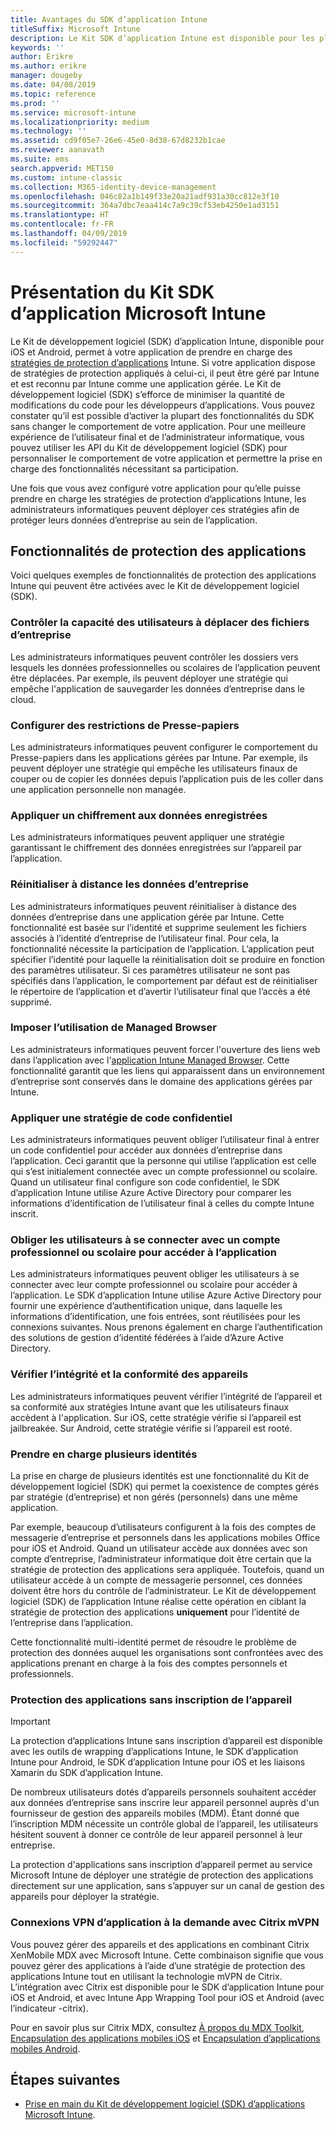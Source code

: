 ```yaml
---
title: Avantages du SDK d’application Intune
titleSuffix: Microsoft Intune
description: Le Kit SDK d’application Intune est disponible pour les plateformes iOS et Android. Il permet d’utiliser les fonctionnalités de gestion des applications mobiles avec Microsoft Intune.
keywords: ''
author: Erikre
ms.author: erikre
manager: dougeby
ms.date: 04/08/2019
ms.topic: reference
ms.prod: ''
ms.service: microsoft-intune
ms.localizationpriority: medium
ms.technology: ''
ms.assetid: cd9f05e7-26e6-45e0-8d38-67d8232b1cae
ms.reviewer: aanavath
ms.suite: ems
search.appverid: MET150
ms.custom: intune-classic
ms.collection: M365-identity-device-management
ms.openlocfilehash: 046c82a1b149f33e20a21adf931a30cc812e3f10
ms.sourcegitcommit: 364a7dbc7eaa414c7a9c39cf53eb4250e1ad3151
ms.translationtype: HT
ms.contentlocale: fr-FR
ms.lasthandoff: 04/09/2019
ms.locfileid: "59292447"
---
```

# <a name="microsoft-intune-app-sdk-overview"></a>Présentation du Kit SDK d’application Microsoft Intune
Le Kit de développement logiciel (SDK) d’application Intune, disponible pour iOS et Android, permet à votre application de prendre en charge des [stratégies de protection d’applications](app-protection-policy.md) Intune. Si votre application dispose de stratégies de protection appliqués à celui-ci, il peut être géré par Intune et est reconnu par Intune comme une application gérée. Le Kit de développement logiciel (SDK) s’efforce de minimiser la quantité de modifications du code pour les développeurs d’applications. Vous pouvez constater qu’il est possible d’activer la plupart des fonctionnalités du SDK sans changer le comportement de votre application. Pour une meilleure expérience de l’utilisateur final et de l’administrateur informatique, vous pouvez utiliser les API du Kit de développement logiciel (SDK) pour personnaliser le comportement de votre application et permettre la prise en charge des fonctionnalités nécessitant sa participation.

Une fois que vous avez configuré votre application pour qu’elle puisse prendre en charge les stratégies de protection d’applications Intune, les administrateurs informatiques peuvent déployer ces stratégies afin de protéger leurs données d’entreprise au sein de l’application.

## <a name="app-protection-features"></a>Fonctionnalités de protection des applications

Voici quelques exemples de fonctionnalités de protection des applications Intune qui peuvent être activées avec le Kit de développement logiciel (SDK).

### <a name="control-users-ability-to-move-corporate-files"></a>Contrôler la capacité des utilisateurs à déplacer des fichiers d’entreprise
Les administrateurs informatiques peuvent contrôler les dossiers vers lesquels les données professionnelles ou scolaires de l’application peuvent être déplacées. Par exemple, ils peuvent déployer une stratégie qui empêche l'application de sauvegarder les données d’entreprise dans le cloud.

### <a name="configure-clipboard-restrictions"></a>Configurer des restrictions de Presse-papiers
Les administrateurs informatiques peuvent configurer le comportement du Presse-papiers dans les applications gérées par Intune. Par exemple, ils peuvent déployer une stratégie qui empêche les utilisateurs finaux de couper ou de copier les données depuis l’application puis de les coller dans une application personnelle non managée.

### <a name="enforce-encryption-on-saved-data"></a>Appliquer un chiffrement aux données enregistrées
Les administrateurs informatiques peuvent appliquer une stratégie garantissant le chiffrement des données enregistrées sur l’appareil par l’application.

### <a name="remotely-wipe-corporate-data"></a>Réinitialiser à distance les données d’entreprise
Les administrateurs informatiques peuvent réinitialiser à distance des données d’entreprise dans une application gérée par Intune. Cette fonctionnalité est basée sur l’identité et supprime seulement les fichiers associés à l’identité d’entreprise de l’utilisateur final. Pour cela, la fonctionnalité nécessite la participation de l’application. L’application peut spécifier l’identité pour laquelle la réinitialisation doit se produire en fonction des paramètres utilisateur. Si ces paramètres utilisateur ne sont pas spécifiés dans l’application, le comportement par défaut est de réinitialiser le répertoire de l’application et d’avertir l’utilisateur final que l’accès a été supprimé.

### <a name="enforce-the-use-of-a-managed-browser"></a>Imposer l’utilisation de Managed Browser
Les administrateurs informatiques peuvent forcer l'ouverture des liens web dans l’application avec l'[application Intune Managed Browser](app-configuration-managed-browser.md). Cette fonctionnalité garantit que les liens qui apparaissent dans un environnement d’entreprise sont conservés dans le domaine des applications gérées par Intune.

### <a name="enforce-a-pin-policy"></a>Appliquer une stratégie de code confidentiel
Les administrateurs informatiques peuvent obliger l’utilisateur final à entrer un code confidentiel pour accéder aux données d’entreprise dans l’application. Ceci garantit que la personne qui utilise l’application est celle qui s’est initialement connectée avec un compte professionnel ou scolaire. Quand un utilisateur final configure son code confidentiel, le SDK d’application Intune utilise Azure Active Directory pour comparer les informations d’identification de l’utilisateur final à celles du compte Intune inscrit.

### <a name="require-users-to-sign-in-with-a-work-or-school-account-for-app-access"></a>Obliger les utilisateurs à se connecter avec un compte professionnel ou scolaire pour accéder à l’application
Les administrateurs informatiques peuvent obliger les utilisateurs à se connecter avec leur compte professionnel ou scolaire pour accéder à l’application. Le SDK d’application Intune utilise Azure Active Directory pour fournir une expérience d’authentification unique, dans laquelle les informations d’identification, une fois entrées, sont réutilisées pour les connexions suivantes. Nous prenons également en charge l’authentification des solutions de gestion d’identité fédérées à l’aide d’Azure Active Directory.

### <a name="check-device-health-and-compliance"></a>Vérifier l’intégrité et la conformité des appareils
Les administrateurs informatiques peuvent vérifier l’intégrité de l’appareil et sa conformité aux stratégies Intune avant que les utilisateurs finaux accèdent à l'application. Sur iOS, cette stratégie vérifie si l’appareil est jailbreakée. Sur Android, cette stratégie vérifie si l’appareil est rooté.

### <a name="support-multi-identity"></a>Prendre en charge plusieurs identités
La prise en charge de plusieurs identités est une fonctionnalité du Kit de développement logiciel (SDK) qui permet la coexistence de comptes gérés par stratégie (d’entreprise) et non gérés (personnels) dans une même application.

Par exemple, beaucoup d’utilisateurs configurent à la fois des comptes de messagerie d’entreprise et personnels dans les applications mobiles Office pour iOS et Android. Quand un utilisateur accède aux données avec son compte d’entreprise, l’administrateur informatique doit être certain que la stratégie de protection des applications sera appliquée. Toutefois, quand un utilisateur accède à un compte de messagerie personnel, ces données doivent être hors du contrôle de l’administrateur. Le Kit de développement logiciel (SDK) de l’application Intune réalise cette opération en ciblant la stratégie de protection des applications **uniquement** pour l’identité de l’entreprise dans l’application.

Cette fonctionnalité multi-identité permet de résoudre le problème de protection des données auquel les organisations sont confrontées avec des applications prenant en charge à la fois des comptes personnels et professionnels.
 
### <a name="app-protection-without-device-enrollment"></a>Protection des applications sans inscription de l’appareil

>[!IMPORTANT]
>La protection d’applications Intune sans inscription d’appareil est disponible avec les outils de wrapping d’applications Intune, le SDK d’application Intune pour Android, le SDK d’application Intune pour iOS et les liaisons Xamarin du SDK d’application Intune.

De nombreux utilisateurs dotés d’appareils personnels souhaitent accéder aux données d’entreprise sans inscrire leur appareil personnel auprès d'un fournisseur de gestion des appareils mobiles (MDM). Étant donné que l’inscription MDM nécessite un contrôle global de l’appareil, les utilisateurs hésitent souvent à donner ce contrôle de leur appareil personnel à leur entreprise.

La protection d'applications sans inscription d’appareil permet au service Microsoft Intune de déployer une stratégie de protection des applications directement sur une application, sans s’appuyer sur un canal de gestion des appareils pour déployer la stratégie.

### <a name="on-demand-application-vpn-connections-with-citrix-mvpn"></a>Connexions VPN d’application à la demande avec Citrix mVPN 
Vous pouvez gérer des appareils et des applications en combinant Citrix XenMobile MDX avec Microsoft Intune. Cette combinaison signifie que vous pouvez gérer des applications à l’aide d’une stratégie de protection des applications Intune tout en utilisant la technologie mVPN de Citrix. L’intégration avec Citrix est disponible pour le SDK d’application Intune pour iOS et Android, et avec Intune App Wrapping Tool pour iOS et Android (avec l’indicateur -citrix).
 
Pour en savoir plus sur Citrix MDX, consultez [À propos du MDX Toolkit](https://docs.citrix.com/en-us/mdx-toolkit/10/about-mdx-toolkit.html), [Encapsulation des applications mobiles iOS](https://docs.citrix.com/en-us/mdx-toolkit/10/xmob-mdx-kit-app-wrap-ios.html) et [Encapsulation d’applications mobiles Android](https://docs.citrix.com/en-us/mdx-toolkit/10/xmob-mdx-kit-app-wrap-android.html).

## <a name="next-steps"></a>Étapes suivantes

- [Prise en main du Kit de développement logiciel (SDK) d’applications Microsoft Intune](app-sdk-get-started.md).
